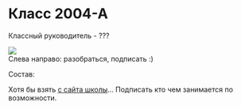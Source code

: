 <!--?title Класс 2004-А -->

# Класс 2004-А

Классный руководитель - ???

<div class="row">
  <div class="col-xl-6 offset-xl-3 col-sm-12 text-center">
    <img src="https://pths-archive.github.io/static/img/classes/2004a/2004a.jpg" class="full-width"/><br/>
    <span class="hint">Слева направо: разобраться, подписать :)</span>
  </div>
</div>

Состав:

Хотя бы взять [с сайта школы](http://www.school.ioffe.ru/school/graduates/index.html)... Подписать кто чем занимается по возможности.
